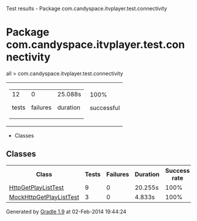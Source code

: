 Test results - Package com.candyspace.itvplayer.test.connectivity

# Package com.candyspace.itvplayer.test.connectivity #

all > com.candyspace.itvplayer.test.connectivity

<table> 
 <tbody>
  <tr> 
   <td> 
    <div> 
     <table> 
      <tbody>
       <tr> 
        <td> 
         <div> 
          <div>
           12
          </div> 
          <p>tests</p> 
         </div> </td> 
        <td> 
         <div> 
          <div>
           0
          </div> 
          <p>failures</p> 
         </div> </td> 
        <td> 
         <div> 
          <div>
           25.088s
          </div> 
          <p>duration</p> 
         </div> </td> 
       </tr> 
      </tbody>
     </table> 
    </div> </td> 
   <td> 
    <div> 
     <div>
      100%
     </div> 
     <p>successful</p> 
    </div> </td> 
  </tr> 
 </tbody>
</table>

 *  Classes

## Classes ##

<table> 
 <tbody>
  <tr> 
   <th>Class</th> 
   <th>Tests</th> 
   <th>Failures</th> 
   <th>Duration</th> 
   <th>Success rate</th> 
  </tr>  
  <tr> 
   <td> <a href="com.candyspace.itvplayer.test.connectivity.HttpGetPlayListTest.md">HttpGetPlayListTest</a> </td> 
   <td>9</td> 
   <td>0</td> 
   <td>20.255s</td> 
   <td>100%</td> 
  </tr> 
  <tr> 
   <td> <a href="com.candyspace.itvplayer.test.connectivity.MockHttpGetPlayListTest.md">MockHttpGetPlayListTest</a> </td> 
   <td>3</td> 
   <td>0</td> 
   <td>4.833s</td> 
   <td>100%</td> 
  </tr> 
 </tbody>
</table>

Generated by [Gradle 1.9][] at 02-Feb-2014 19:44:24


[Gradle 1.9]: http://www.gradle.org